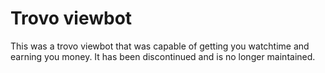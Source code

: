 # Trovo viewbot

This was a trovo viewbot that was capable of getting you watchtime and earning you money.
It has been discontinued and is no longer maintained.
